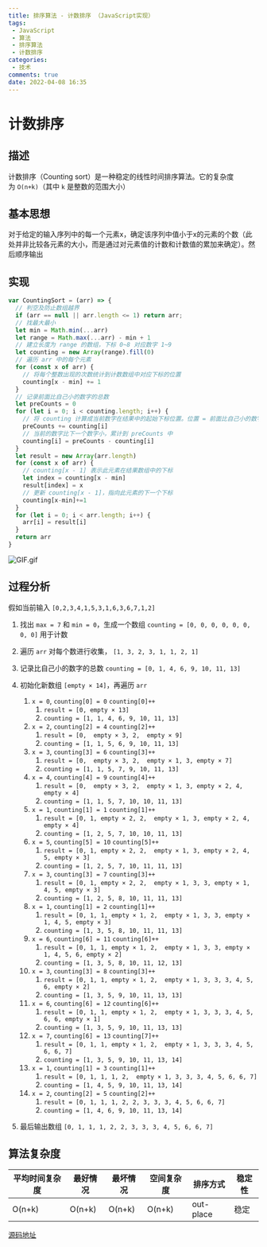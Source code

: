 ```yaml
---
title: 排序算法 - 计数排序 （JavaScript实现）
tags: 
 - JavaScript
 - 算法
 - 排序算法
 - 计数排序
categories:
 - 技术
comments: true
date: 2022-04-08 16:35
---
```

# 计数排序

## 描述

计数排序（Counting sort）是一种稳定的线性时间排序算法。它的复杂度为 `Ο(n+k)`（其中 `k` 是整数的范围大小）

## 基本思想

对于给定的输入序列中的每一个元素x，确定该序列中值小于x的元素的个数（此处并非比较各元素的大小，而是通过对元素值的计数和计数值的累加来确定）。然后顺序输出


## 实现

```js
var CountingSort = (arr) => {
  // 判空及防止数组越界
  if (arr == null || arr.length <= 1) return arr;
  // 找最大最小
  let min = Math.min(...arr)
  let range = Math.max(...arr) - min + 1
  // 建立长度为 range 的数组，下标 0~8 对应数字 1~9
  let counting = new Array(range).fill(0)
  // 遍历 arr 中的每个元素
  for (const x of arr) {
    // 将每个整数出现的次数统计到计数数组中对应下标的位置
    counting[x - min] += 1
  }
  // 记录前面比自己小的数字的总数
  let preCounts = 0
  for (let i = 0; i < counting.length; i++) {
    // 将 counting 计算成当前数字在结果中的起始下标位置。位置 = 前面比自己小的数字的总数。
    preCounts += counting[i]
    // 当前的数字比下一个数字小，累计到 preCounts 中
    counting[i] = preCounts - counting[i]
  }
  let result = new Array(arr.length)
  for (const x of arr) {
    // counting[x - 1] 表示此元素在结果数组中的下标
    let index = counting[x - min]
    result[index] = x
    // 更新 counting[x - 1]，指向此元素的下一个下标
    counting[x-min]+=1
  }
  for (let i = 0; i < arr.length; i++) {
    arr[i] = result[i]
  }
  return arr
}
```

![GIF.gif](https://p1-juejin.byteimg.com/tos-cn-i-k3u1fbpfcp/f208a03b14fa4c2c9ecd1f55feba7e42~tplv-k3u1fbpfcp-watermark.image?)

## 过程分析

假如当前输入 `[0,2,3,4,1,5,3,1,6,3,6,7,1,2]`

1. 找出 `max = 7` 和 `min = 0`，生成一个数组 `counting = [0, 0, 0, 0, 0, 0, 0, 0]` 用于计数
2. 遍历 `arr` 对每个数进行收集， `[1, 3, 2, 3, 1, 1, 2, 1]`
3. 记录比自己小的数字的总数 `counting = [0, 1, 4, 6, 9, 10, 11, 13]`
4. 初始化新数组 `[empty × 14]`，再遍历 `arr`
    1. `x = 0`, `counting[0] = 0` `counting[0]++`
        1. `result = [0, empty × 13]`
        2. `counting = [1, 1, 4, 6, 9, 10, 11, 13]`
    2. `x = 2`, `counting[2] = 4` `counting[2]++`
        1. `result = [0,  empty × 3, 2,  empty × 9]`
        2. `counting = [1, 1, 5, 6, 9, 10, 11, 13]`
    3. `x = 3`, `counting[3] = 6` `counting[3]++`
        1. `result = [0,  empty × 3, 2,  empty × 1, 3, empty × 7]`
        2. `counting = [1, 1, 5, 7, 9, 10, 11, 13]`
    4. `x = 4`, `counting[4] = 9` `counting[4]++`
        1. `result = [0,  empty × 3, 2,  empty × 1, 3, empty × 2, 4, empty × 4]`
        2. `counting = [1, 1, 5, 7, 10, 10, 11, 13]`
    5. `x = 1`, `counting[1] = 1` `counting[1]++`
        1. `result = [0, 1, empty × 2, 2,  empty × 1, 3, empty × 2, 4, empty × 4]`
        2. `counting = [1, 2, 5, 7, 10, 10, 11, 13]`
    5. `x = 5`, `counting[5] = 10` `counting[5]++`
        1. `result = [0, 1, empty × 2, 2,  empty × 1, 3, empty × 2, 4, 5, empty × 3]`
        2. `counting = [1, 2, 5, 7, 10, 11, 11, 13]`
    6. `x = 3`, `counting[3] = 7` `counting[3]++`
        1. `result = [0, 1, empty × 2, 2,  empty × 1, 3, 3, empty × 1, 4, 5, empty × 3]`
        2. `counting = [1, 2, 5, 8, 10, 11, 11, 13]`
    7. `x = 1`, `counting[1] = 2` `counting[1]++`
        1. `result = [0, 1, 1, empty × 1, 2,  empty × 1, 3, 3, empty × 1, 4, 5, empty × 3]`
        2. `counting = [1, 3, 5, 8, 10, 11, 11, 13]`
    8. `x = 6`, `counting[6] = 11` `counting[6]++`
        1. `result = [0, 1, 1, empty × 1, 2,  empty × 1, 3, 3, empty × 1, 4, 5, 6, empty × 2]`
        2. `counting = [1, 3, 5, 8, 10, 11, 12, 13]`
    9. `x = 3`, `counting[3] = 8` `counting[3]++`
        1. `result = [0, 1, 1, empty × 1, 2,  empty × 1, 3, 3, 3, 4, 5, 6, empty × 2]`
        2. `counting = [1, 3, 5, 9, 10, 11, 13, 13]`
    10. `x = 6`, `counting[6] = 12` `counting[6]++`
        1. `result = [0, 1, 1, empty × 1, 2,  empty × 1, 3, 3, 3, 4, 5, 6, 6, empty × 1]`
        2. `counting = [1, 3, 5, 9, 10, 11, 13, 13]`
    11. `x = 7`, `counting[6] = 13` `counting[7]++`
        1. `result = [0, 1, 1, empty × 1, 2,  empty × 1, 3, 3, 3, 4, 5, 6, 6, 7]`
        2. `counting = [1, 3, 5, 9, 10, 11, 13, 14]`
    12. `x = 1`, `counting[1] = 3` `counting[1]++`
        1. `result = [0, 1, 1, 1, 2,  empty × 1, 3, 3, 3, 4, 5, 6, 6, 7]`
        2. `counting = [1, 4, 5, 9, 10, 11, 13, 14]`
    13. `x = 2`, `counting[2] = 5` `counting[2]++`
        1. `result = [0, 1, 1, 1, 2, 2, 3, 3, 3, 4, 5, 6, 6, 7]`
        2. `counting = [1, 4, 6, 9, 10, 11, 13, 14]`
        
5. 最后输出数组 `[0, 1, 1, 1, 2, 2, 3, 3, 3, 4, 5, 6, 6, 7]`
    
## 算法复杂度

平均时间复杂度 | 最好情况 | 最坏情况 | 空间复杂度 | 排序方式 | 稳定性
----|---|---|---|---|---
O(n+k) | O(n+k) | O(n+k) | O(n+k) | out-place | 稳定

[源码地址](https://github.com/Luoyuda/js-demo/tree/master/algorithm/Sort/CountingSort)
